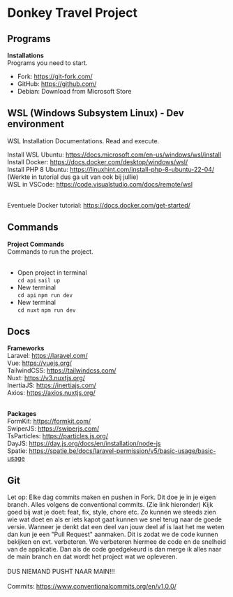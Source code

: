# Donkey Travel Project

## Programs

**Installations** <br> 
Programs you need to start.

- Fork: https://git-fork.com/
- GitHub: https://github.com/
- Debian: Download from Microsoft Store

## WSL (Windows Subsystem Linux) - Dev environment <br>
WSL Installation Documentations. Read and execute. <br>

Install WSL Ubuntu: https://docs.microsoft.com/en-us/windows/wsl/install <br>
Install Docker: https://docs.docker.com/desktop/windows/wsl/ <br>
Install PHP 8 Ubuntu: https://linuxhint.com/install-php-8-ubuntu-22-04/ (Werkte in tutorial dus ga uit van ook bij jullie) <br>
WSL in VSCode: https://code.visualstudio.com/docs/remote/wsl <br> <br>

Eventuele Docker tutorial: https://docs.docker.com/get-started/ <br>


## Commands

**Project Commands** <br>
Commands to run the project. <br> <br>

- Open project in terminal <br>
`cd api`
`sail up`
- New terminal <br>
`cd api`
`npm run dev`
- New terminal <br>
`cd nuxt`
`npm run dev`

## Docs

**Frameworks** <br>
Laravel: https://laravel.com/<br>
Vue: https://vuejs.org/<br>
TailwindCSS: https://tailwindcss.com/<br>
Nuxt: https://v3.nuxtjs.org/<br>
InertiaJS: https://inertiajs.com/<br>
Axios: https://axios.nuxtjs.org/<br><br>

**Packages** <br>
FormKit: https://formkit.com/<br>
SwiperJS: https://swiperjs.com/<br>
TsParticles: https://particles.js.org/<br>
DayJS: https://day.js.org/docs/en/installation/node-js<br>
Spatie: https://spatie.be/docs/laravel-permission/v5/basic-usage/basic-usage<br>

## Git
Let op: Elke dag commits maken en pushen in Fork. Dit doe je in je eigen branch. Alles volgens de conventional commits. (Zie link hieronder) Kijk goed bij wat je doet: feat, fix, style, chore etc.
Zo kunnen we steeds zien wie wat doet en als er iets kapot gaat kunnen we snel terug naar de goede versie. Wanneer je denkt dat een deel van jouw deel af is laat het me weten dan kun je een "Pull Request" aanmaken.
Dit is zodat we de code kunnen bekijken en evt. verbeteren. We verbeteren hiermee de code en de snelheid van de applicatie. Dan als de code goedgekeurd is dan merge ik alles naar de main branch en dat wordt het project wat we opleveren.
<br><br>
DUS NIEMAND PUSHT NAAR MAIN!!!
<br><br>
Commits: https://www.conventionalcommits.org/en/v1.0.0/
